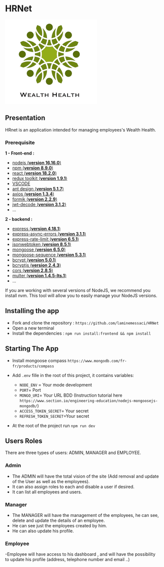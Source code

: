 # HRNet

![logo](frontend/public/wealthHealth.png)

## Presentation

HRnet is an application intended  for managing employees's Wealth Health.

### Prerequisite

**1 - Front-end :**

- [nodejs (**version 16.16.0**)](https://nodejs.org/en/)
- [npm (**version 8.9.0**)](https://www.npmjs.com/)
- [react (**version 18.2.0**)](https://en.reactjs.org/)
- [redux toolkit (**version 1.9.1**)](https://redux-toolkit.js.org/)
- [VSCODE](https://code.visualstudio.com/)
- [ant design (**version 5.1.7**)](https://ant.design/)
- [axios  (**version 1.3.4**)](https://axios-http.com/)
- [formik  (**version 2.2.9**)](https://formik.org/)
- [jwt-decode (**version 3.1.2**)](https://www.npmjs.com/package/jwt-decode)
- ...

**2 - backend :**

- [express (**version 4.18.1**)](https://expressjs.com/)
- [express-async-errors (**version 3.1.1**)](https://expressjs.com/)
- [express-rate-limit (**version 6.5.1**)](https://expressjs.com/)
- [jsonwebtoken (**version 8.5.1**)](https://jwt.io/)
- [mongoose (**version 6.5.0**)](https://mongoosejs.com/)
- [mongoose-sequence (**version 5.3.1**)](https://mongoosejs.com/)
- [bcrypt  (**version 5.0.1**)](https://www.npmjs.com/package/bcrypt)
- [bcryptjs  (**version 2.4.3**)](https://www.npmjs.com/package/bcryptjs)
- [cors (**version 2.8.5**)](https://www.npmjs.com/package/cors)
- [multer (**version 1.4.5-lts.1**)](https://www.npmjs.com/package/multer)
- ...

If you are working with several versions of NodeJS, we recommend you install nvm. This tool will allow you to easily manage your NodeJS versions.

## Installing the app

- Fork and clone the repository : `https://github.com/laminemessaci/HRNet`
- Open a new terminal
- Install the dependencies : `npm run install:frontend && npm install`

## Starting The App

- Install mongoose compass `https://www.mongodb.com/fr-fr/products/compass`
- Add `.env` fille in the root of this project, it contains variables:
  - `NODE_ENV` = Your mode development
  - `PORT`= Port
  - `MONGO_URI`= Your URL BDD (Instruction tutorial here `https://www.section.io/engineering-education/nodejs-mongoosejs-mongodb/`)
  - `ACCESS_TOKEN_SECRET`= Your secret
  - `REFRESH_TOKEN_SECRET`=Your secret

- At the root of the project run `npm run dev`
  
## Users Roles

There are three types of users:
ADMIN, MANAGER and EMPLOYEE.

### Admin

- The ADMIN will have the total vision of the site (Add removal and update of the User as well as the employees).
- It can also assign roles to each and disable a user if desired.
- It can list all employees and users.

### Manager

- The MANAGER will have the management of the employees, he can see, delete and update the details of an employee.
- He can see just the employees created by him.
- He can also update his profile.

### Employee

-Employee will have access to his dashboard , and will have the possibility to update his profile (address, telephone number and email ..)
